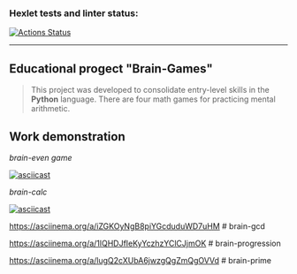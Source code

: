 ### Hexlet tests and linter status:
[![Actions Status](https://github.com/Helenspi/python-project-49/actions/workflows/hexlet-check.yml/badge.svg)](https://github.com/Helenspi/python-project-49/actions)
___

## Educational progect "Brain-Games"
> This project was developed to consolidate entry-level skills in the **Python** language. 
> There are four math games for practicing mental arithmetic.

## Work demonstration

 _brain-even game_
 
[![asciicast](https://asciinema.org/a/o6mA0xqAndiaxNYtHv9hWTBwZ.svg)](https://asciinema.org/a/o6mA0xqAndiaxNYtHv9hWTBwZ)

_brain-calc_

[![asciicast](https://asciinema.org/a/Pl35cZGGm6W9zTARzvLW22JY9.svg)](https://asciinema.org/a/Pl35cZGGm6W9zTARzvLW22JY9)

https://asciinema.org/a/iZGKOyNgB8piYGcduduWD7uHM # brain-gcd

https://asciinema.org/a/1lQHDJfIeKyYczhzYClCJjmOK # brain-progression

https://asciinema.org/a/lugQ2cXUbA6jwzgQgZmQgOVVd # brain-prime
